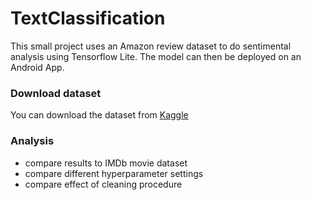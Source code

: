 # TextClassification
This small project uses an Amazon review dataset to do sentimental analysis using Tensorflow Lite. The model can then be deployed on an Android App.



### Download dataset

You can download the dataset from [Kaggle](https://www.kaggle.com/bittlingmayer/amazonreviews) 



### Analysis

- compare results to IMDb movie dataset
- compare different hyperparameter settings
- compare effect of cleaning procedure